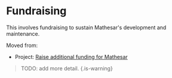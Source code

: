 # Fundraising

This involves fundraising to sustain Mathesar's development and maintenance.

Moved from:
- Project: [Raise additional funding for Mathesar](/en/projects/funding)

> TODO: add more detail.
{.is-warning}
